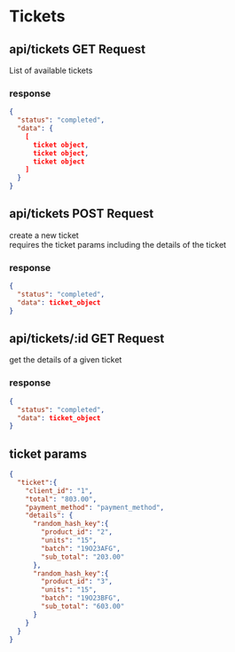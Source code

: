 # Tickets

## api/tickets **GET Request**
List of available tickets

### **response**
```json
{
  "status": "completed",
  "data": {
    [
      ticket object,
      ticket object,
      ticket object
    ]
  } 
}
```

## api/tickets **POST Request**
create a new ticket  
requires the ticket params including the details of the ticket

### **response**
```json
{
  "status": "completed",
  "data": ticket_object
}
```

## api/tickets/:id **GET Request**
get the details of a given ticket

### **response**
```json
{
  "status": "completed",
  "data": ticket_object
}
```

## ticket params
```json
{
  "ticket":{
    "client_id": "1",
    "total": "803.00",
    "payment_method": "payment_method",
    "details": {
      "random_hash_key":{
        "product_id": "2",
        "units": "15",
        "batch": "19O23AFG",
        "sub_total": "203.00"
      },
      "random_hash_key":{
        "product_id": "3",
        "units": "15",
        "batch": "19O23BFG",
        "sub_total": "603.00"
      }
    }
  }
}
```
